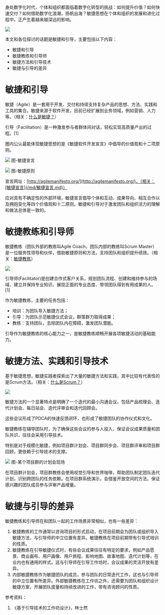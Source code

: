 
身处数字化时代，个体和组织都面临着数字化转型的挑战：如何提升价值？如何快速交付？如何借助数字化浪潮，扬帆出海？敏捷思想在个体和组织的发展和进化过程中，正产生着越来越深远的影响。

![](/img/15760262528785.png)

本文和各位探讨的话题是敏捷和引导，主要包括以下内容：

- 敏捷和引导
- 敏捷教练和引导师
- 敏捷方法和引导技术
- 敏捷与引导的差异

# 敏捷和引导

敏捷（Agile）是一套用于开发、交付和持续支持复杂产品的思想、方法、实践和工具的集合。敏捷来源于软件开发，目前已经扩展到业务领域，例如营销、人力等。（相关：[什么是敏捷？](/md/什么是敏捷？.md)）

引导（Facilitation）是一种激发参与者群体间对话，轻松实现高质量产出的过程。[1]

圈内公认最能体现敏捷思想的是《敏捷软件开发宣言》中倡导的价值观和十二项原则。

![](media/15805425872476.jpg)
图-敏捷宣言

![](media/15805425952568.jpg)
图-敏捷原则

宣言网址：[http://agilemanifesto.org/](http://agilemanifesto.org/)，（相关：[敏捷宣言](/md/敏捷宣言.md)）

应对具有不确定性的外部环境，敏捷宣言倡导个体和互动、成果导向、相互合作以及拥抱变化等四个价值观和十二原则。敏捷和引导对于激发团队和组织活力的理解和做法总体是一致的。

# 敏捷教练和引导师

敏捷教练（团队外部的教练叫Agile Coach，团队内部的教练叫Scrum Master）是一位服务性领导和伙伴，借助敏捷原则和方法，支持团队和组织提升绩效。（相关：[敏捷教练](/md/敏捷教练.md)）

![](media/IMG_5875.JPG.jpg)    

引导师(Facilitator)是创建合作式客户关系，规划团队流程、创建和维持参与的场域、建立并保持专业知识、展现正面的专业态度、带领团队得到有用成果的人。[1]

作为敏捷教练，主要的任务包括：

- 培训：为团队导入敏捷方法；
- 引导：为团队示范敏捷仪式会议，群策群力取得成果；
- 教练：支持团队，去除团队内在障碍，激发团队潜能。

引导作为敏捷教练的核心能力之一，是敏捷教练顺畅开展各项敏捷活动的基础能力。

# 敏捷方法、实践和引导技术

基于敏捷思想，敏捷实践者探索出了大量的敏捷方法和实践，其中比较有代表性的是Scrum方法。（相关：[什么是Scrum？](/md/什么是Scrum？.md)）

![](media/15805435669257.jpg)

敏捷方法的一个显著特点是明确了一个迭代的最小沟通会议，包括产品梳理会、迭代计划会、每日站会、迭代评审会和迭代回顾会。

这些会议形成了PDCA的快速反馈闭环，也形成了敏捷团队的协作仪式和文化。

敏捷教练在辅导团队时，为了确保这些会议的参与人投入、保证会议成果质量和团队共识，往往会采用引导技术。

特别是对于规模化敏捷，例如项目群计划会、项目群同步会、项目群评审和项目群回顾，更依赖于引导技术的支撑。

![](media/15805440350466.jpg)
图-某个项目群的计划会现场

在项目群计划会，项目群教练会使用视觉引导和世界咖啡，帮助团队制定团队迭代计划，识别跨团队的任务依赖。在项目群系统演示，会借鉴开放空间的方法，保证感兴趣的团队成员参与评审产品增量。

# 敏捷与引导的差异

 敏捷教练和引导师在和团队一起的工作场景非常相似，也有一些差异：
 
 1. 敏捷教练的工作通常以咨询项目的形式启动，在项目前期会为团队或组织导入敏捷方法，与引导师的中立位置有差异。敏捷教练在项目前期带有引导式培训的性质。
 2. 敏捷教练在引导敏捷仪式时，有些会议成果往往有特定的要求，例如产品愿景、商业画布、用户画像、用户旅程、影响地图、故事地图、迭代计划等，在业内也有通用的样式。这与引导师在引导工作坊时，会议成果的灵活开放有差异。
 3. 内部敏捷教练作为敏捷团队的成员，参与团队的日常迭代工作，这也与引导师的中立位置有所差异。外部敏捷教练在工作坊之外，还需要为团队和组织设计敏捷方案，开展团队度![]()量和持续改进的工作，带有咨询顾问的性质。

参考资料： 
1. 《基于引导技术的工作坊设计》，林士然